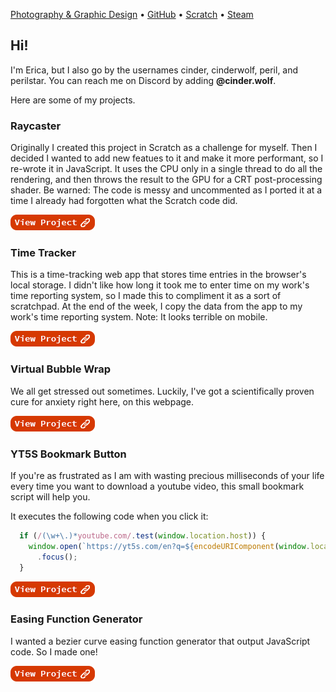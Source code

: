 [Photography & Graphic Design](art) • [GitHub](github) • [Scratch](scratch) • [Steam](steam)

## Hi!

I'm Erica, but I also go by the usernames cinder, cinderwolf, peril, and perilstar. You can reach me on Discord by adding <strong>@cinder.wolf</strong>.

Here are some of my projects.

### Raycaster

Originally I created this project in Scratch as a challenge for myself. Then I decided I wanted to add new featues to it and make it more performant, so I re-wrote it in JavaScript. It uses the CPU only in a single thread to do all the rendering, and then throws the result to the GPU for a CRT post-processing shader. Be warned: The code is messy and uncommented as I ported it at a time I already had forgotten what the Scratch code did.

[![Raycaster](/assets/images/view.png)](projects/raycaster)

### Time Tracker

This is a time-tracking web app that stores time entries in the browser's local storage. I didn't like how long it took me to enter time on my work's time reporting system, so I made this to compliment it as a sort of scratchpad. At the end of the week, I copy the data from the app to my work's time reporting system. Note: It looks terrible on mobile.

[![Time Tracker](/assets/images/view.png)](https://time-tracker.work)

### Virtual Bubble Wrap

We all get stressed out sometimes. Luckily, I've got a scientifically proven cure for anxiety right here, on this webpage.

[![Virtual Bubble Wrap](/assets/images/view.png)](projects/bubblewrap)

### YT5S Bookmark Button

If you're as frustrated as I am with wasting precious milliseconds of your life every time you want to download a youtube video, this small bookmark script will help you.

It executes the following code when you click it:
```javascript
  if (/(\w+\.)*youtube.com/.test(window.location.host)) {
    window.open(`https://yt5s.com/en?q=${encodeURIComponent(window.location)}`, '_blank')
      .focus();
  }
```

[![YT5S Bookmark Button](/assets/images/view.png)](projects/yt5s-bookmark-button)

### Easing Function Generator

I wanted a bezier curve easing function generator that output JavaScript code. So I made one!

[![BezierFn](/assets/images/view.png)](projects/bezierfn)
